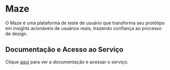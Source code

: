 # Maze

O Maze é uma plataforma de teste de usuário que transforma seu protótipo em insights acionáveis ​​de usuários reais, trazendo confiança ao processo de design.

## Documentação e Acesso ao Serviço

Clique [aqui](https://maze.design) para ver a documentação e acessar o serviço.